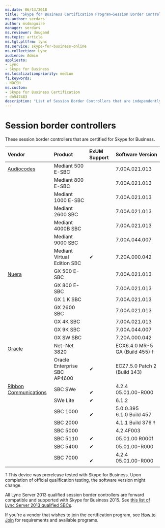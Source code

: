 ```yaml
---
ms.date: 06/13/2018
title: "Skype for Business Certification Program—Session Border Controllers"
ms.author: serdars
author: msdmaguire
manager: serdars
ms.reviewer: dougand
ms.topic: article
ms.tgt.pltfrm: lync
ms.service: skype-for-business-online
ms.collection: Lync
audience: Admin
appliesto:
- Lync
- Skype for Business 
ms.localizationpriority: medium
f1.keywords:
- NOCSH
ms.custom:
- Skype for Business Certification
- dn947483
description: "List of Session Border Controllers that are independently qualified with Skype for Business Server."
---
```


# Session border controllers

These session border controllers that are certified for Skype for Business.

|Vendor |Product |ExUM Support |Software Version |
|:--- |:--- |:--- |:--- |
|[Audiocodes](https://www.audiocodes.com/products/microsoft-skype-for-business-sbc)|Mediant 500 E-SBC | | 7.00A.021.013 |
| |Mediant 800 E-SBC | | 7.00A.021.013 |
| |Mediant 1000 E-SBC | | 7.00A.021.013 |
| |Mediant 2600 SBC | |7.00A.021.013 |
| | Mediant 4000B SBC | | 7.00A.021.013 |
| | Mediant 9000 SBC | | 7.00A.044.007 |
| |Mediant Virtual Edition SBC | &#x2714; | 7.20A.000.042 |
|[Nuera](http://www.nuera.com/) | GX 500 E-SBC | |7.00A.021.013 |
| | GX 800 E-SBC | | 7.00A.021.013 |
| | GX 1 K SBC | | 7.00A.021.013 |
| | GX 2600 SBC | |7.00A.021.013 |
| | GX 4K SBC | |7.00A.021.013 |
| | GX 9K SBC | |7.00A.044.007 |
| | GX SW SBC | |7.20A.000.042 |
| [Oracle](https://www.oracle.com/industries/communications/enterprise/)| Net-Net 3820| |ECX6.4.0 MR-5 GA (Build 455) &Dagger; |
| | Oracle Enterprise SBC AP4600 | &#x2714; |ECZ7.5.0 Patch 2 <br/> (Build 143) |
| [Ribbon Communications](https://ribboncommunications.com/solutions/enterprise-solutions/microsoft-skype-business) |SBC SWe | <br/> &#x2714; | 4.2.4 <br/> 05.01.00-R000 |
| | SWe Lite | &#x2714; | 6.1.2 |
| | SBC 1000 | <br/> &#x2714; | 5.0.0.395 <br/> 6.1.0 Build 457 |
| | SBC 2000 | | 4.1.1 Build 376 &Dagger; |
| | SBC 5000 | | 4.2.4F003 |
| | SBC 5110 | &#x2714; | 05.01.00 R000f |
| | SBC 5400 | &#x2714; | 05.01.00-R000 |
| | SBC 7000 | <br/> &#x2714; | 4.2.4 <br/> 05.01.00-R000 |
|||||

&Dagger; This device was prerelease tested with Skype for Business. Upon completion of official qualification testing, the software version might change.

All Lync Server 2013 qualified session border controllers are forward compatible and supported with Skype for Business 2015. See [this list of Lync Server 2013 qualified SBCs](../lync-cert/sbcs-lync-server.md).

If you're a vendor that wishes to join the certification program, see [How to Join](how-to-join.md) for requirements and available programs.

